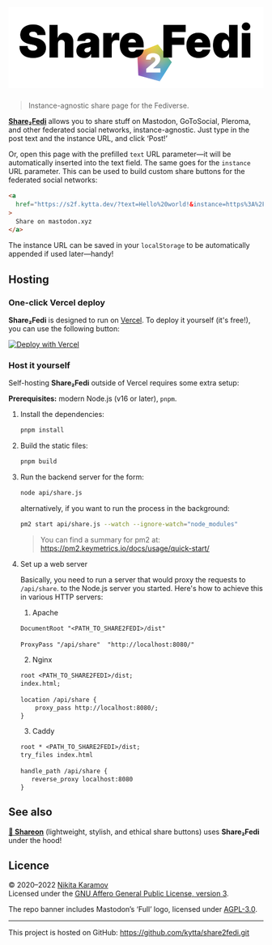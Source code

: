 <h1 align="center"><img src="assets/share2fedi.svg" width="520" height="160" alt="Share2Fedi"></h1>

> Instance-agnostic share page for the Fediverse.

**[Share₂Fedi]** allows you to share stuff on Mastodon, GoToSocial, Pleroma, and other federated social networks, instance-agnostic. Just type in the post text and the instance URL, and click ‘Post!’

Or, open this page with the prefilled `text` URL parameter—it will be automatically inserted into the text field. The same goes for the `instance` URL parameter. This can be used to build custom share buttons for the federated social networks:

```html
<a
  href="https://s2f.kytta.dev/?text=Hello%20world!&instance=https%3A%2F%2Fmastodon.xyz"
>
  Share on mastodon.xyz
</a>
```

The instance URL can be saved in your `localStorage` to be automatically appended if used later—handy!

## Hosting

### One-click Vercel deploy

**Share₂Fedi** is designed to run on [Vercel](https://vercel.com/).
To deploy it yourself (it's free!), you can use the following button:

[![Deploy with Vercel](https://vercel.com/button)](https://vercel.com/new/clone?repository-url=https%3A%2F%2Fgithub.com%2Fkytta%2Fshare2fedi)

### Host it yourself

Self-hosting **Share₂Fedi** outside of Vercel requires some extra setup:

**Prerequisites:** modern Node.js (v16 or later), `pnpm`.

1. Install the dependencies:

   ```sh
   pnpm install
   ```

2. Build the static files:

   ```sh
   pnpm build
   ```

3. Run the backend server for the form:

   ```sh
   node api/share.js
   ```

   alternatively, if you want to run the process in the background:

   ```sh
   pm2 start api/share.js --watch --ignore-watch="node_modules"
   ```

   > You can find a summary for pm2 at: https://pm2.keymetrics.io/docs/usage/quick-start/

4. Set up a web server

   Basically, you need to run a server that would proxy the requests to `/api/share`.
   to the Node.js server you started. Here's how to achieve this in various HTTP
   servers:

   1. Apache

   ```apacheconf
   DocumentRoot "<PATH_TO_SHARE2FEDI>/dist"

   ProxyPass "/api/share"  "http://localhost:8080/"
   ```

   2. Nginx

   ```nginxconf
   root <PATH_TO_SHARE2FEDI>/dist;
   index.html;

   location /api/share {
       proxy_pass http://localhost:8080/;
   }
   ```

   3. Caddy

   ```caddy
   root * <PATH_TO_SHARE2FEDI>/dist;
   try_files index.html

   handle_path /api/share {
      reverse_proxy localhost:8080
   }
   ```

## See also

**[📯 Shareon](https://shareon.js.org)**
(lightweight, stylish, and ethical share buttons) uses **Share₂Fedi** under the hood!

## Licence

© 2020–2022 [Nikita Karamov]\
Licensed under the [GNU Affero General Public License, version 3][AGPL-3.0].

The repo banner includes Mastodon’s ‘Full’ logo, licensed under [AGPL-3.0].

---

This project is hosted on GitHub: <https://github.com/kytta/share2fedi.git>

[AGPL-3.0]: https://spdx.org/licenses/AGPL-3.0-only.html
[Nikita Karamov]: https://www.kytta.dev
[Share₂Fedi]: https://s2f.kytta.dev/
